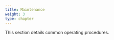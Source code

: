 ```yaml
---
title: Maintenance
weight: 3
type: chapter
---
```


This section details common operating procedures.
